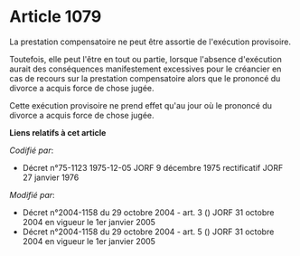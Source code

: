 # Article 1079

La prestation compensatoire ne peut être assortie de l'exécution provisoire.

Toutefois, elle peut l'être en tout ou partie, lorsque l'absence d'exécution aurait des conséquences manifestement excessives
pour le créancier en cas de recours sur la prestation compensatoire alors que le prononcé du divorce a acquis force de chose
jugée.

Cette exécution provisoire ne prend effet qu'au jour où le prononcé du divorce a acquis force de chose jugée.

**Liens relatifs à cet article**

_Codifié par_:

  - Décret n°75-1123 1975-12-05 JORF 9 décembre 1975 rectificatif JORF 27 janvier 1976

_Modifié par_:

  - Décret n°2004-1158 du 29 octobre 2004 - art. 3 () JORF 31 octobre 2004 en vigueur le 1er janvier 2005
  - Décret n°2004-1158 du 29 octobre 2004 - art. 5 () JORF 31 octobre 2004 en vigueur le 1er janvier 2005
